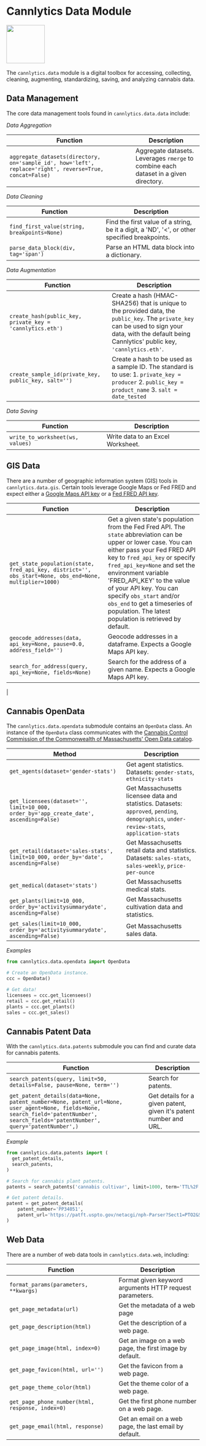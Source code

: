 # Cannlytics Data Module

<div style="margin-top:1rem; margin-bottom: 1rem;">
  <img height="100px" alt="" src="https://firebasestorage.googleapis.com/v0/b/cannlytics.appspot.com/o/public%2Fimages%2Fbackgrounds%2Fmisc%2Fdata-pipeline.png?alt=media&token=7a8ec568-5acd-41ca-96c1-a499bf83deb5">
</div>

The `cannlytics.data` module is a digital toolbox for accessing, collecting, cleaning, augmenting, standardizing, saving, and analyzing cannabis data.

## Data Management

The core data management tools found in `cannlytics.data.data` include:

*Data Aggregation*

| Function | Description |
|----------|-------------|
| `aggregate_datasets(directory, on='sample_id', how='left', replace='right', reverse=True, concat=False)` | Aggregate datasets. Leverages `rmerge` to combine each dataset in a given directory. |

*Data Cleaning*

| Function | Description |
|----------|-------------|
| `find_first_value(string, breakpoints=None)` | Find the first value of a string, be it a digit, a 'ND', '<', or other specified breakpoints.  |
| `parse_data_block(div, tag='span')` | Parse an HTML data block into a dictionary. |

*Data Augmentation*

<!-- TODO: Better explain data hashing

Reading:
  https://www.quora.com/What-is-the-difference-between-a-HMAC-and-a-hash-of-data
  https://security.stackexchange.com/questions/79577/whats-the-difference-between-hmac-sha256key-data-and-sha256key-data
  https://security.stackexchange.com/questions/20129/how-and-when-do-i-use-hmac
  https://security.stackexchange.com/questions/232321/is-hmac-sha256-more-secure-to-hide-information-than-sha256
  https://security.stackexchange.com/questions/177437/hmac-sha256-for-jwt-token-signature
  https://security.stackexchange.com/questions/29951/salted-hashes-vs-hmac
  
References:
  https://www.ietf.org/rfc/rfc2104.txt
-->

| Function | Description |
|----------|-------------|
| `create_hash(public_key, private_key = 'cannlytics.eth')` | Create a hash (HMAC-SHA256) that is unique to the provided data, the `public_key`. The `private_key` can be used to sign your data, with the default being Cannlytics' public key, `'cannlytics.eth'`. |
| `create_sample_id(private_key, public_key, salt='')` | Create a hash to be used as a sample ID. The standard is to use: 1. `private_key = producer` 2. `public_key = product_name` 3. `salt = date_tested` |

*Data Saving*

| Function | Description |
|----------|-------------|
| `write_to_worksheet(ws, values)` | Write data to an Excel Worksheet. |

<!-- TODO: Examples -->

<!-- ## Figures

| Function | Description |
|----------|-------------|
| `crispy_barchart(df, annotations=False, key=0, fig_size=(5, 3.5), font_family='serif', font_style='Times New Roman', text_color='#333F4B', notes='', notes_offset=.15, palette=None, percentage=False, title='', save='', x_label=None, y_label=None, y_ticks=None, zero_bound=False,)` | Create a beautiful bar chart given data. |
| `crispy_scatterplot(data, x, y, category_key, categories, colors, label_size=20, legend_loc='upper left', notes='', notes_offset=.15, note_size=14, percentage=False, save='', title='', title_size=24, font_size=18, fig_size=(15, 7.5), font_family='serif', font_style='Times New Roman', text_color='#333F4B',)` | Create a beautiful scatter plot given data. | -->

<!-- TODO: Examples -->

<!-- ## Flower Art

You can programmatically create cannabis flower art using image data with the `cannlytics.data.flower_art` submodule.

```py
# Import Flower Art
from cannlytics.data.flower_art import FlowerArt

# Create an art AI client.
art = FlowerArt(
    line_size=7,
    blur_value=7,
    number_of_filters=10,
    total_colors=50,
    sigmaColor=50,
    sigmaSpace=50,
)

# Create a strain NFT.
art.cartoonize_image('model.jpg', 'strain-nft.jpg')
``` -->

## GIS Data

There are a number of geographic information system (GIS) tools in `cannlytics.data.gis`. Certain tools leverage Google Maps or Fed FRED and expect either a [Google Maps API key](https://developers.google.com/maps/documentation/javascript/get-api-key) or a [Fed FRED API key](http://research.stlouisfed.org/fred2/).

| Function | Description |
|----------|-------------|
| `get_state_population(state, fred_api_key, district='', obs_start=None, obs_end=None, multiplier=1000)` | Get a given state's population from the Fed Fred API. The `state` abbreviation can be upper or lower case. You can either pass your Fed FRED API key to `fred_api_key` or specify `fred_api_key=None` and set the environment variable 'FRED_API_KEY' to the value of your API key. You can specify `obs_start` and/or `obs_end` to get a timeseries of population. The latest population is retrieved by default. |
| `geocode_addresses(data, api_key=None, pause=0.0, address_field='')` | Geocode addresses in a dataframe. Expects a Google Maps API key. |
| `search_for_address(query, api_key=None, fields=None)` | Search for the address of a given name. Expects a Google Maps API key. |
|

<!-- TODO: Examples -->

## Cannabis OpenData

The `cannlytics.data.opendata` submodule contains an `OpenData` class. An instance of the `OpenData` class communicates with the [Cannabis Control Commission of the Commonwealth of Massachusetts' Open Data catalog](https://masscannabiscontrol.com/open-data/data-catalog/).

| Method | Description |
|----------|-------------|
| `get_agents(dataset='gender-stats')` | Get agent statistics. Datasets: `gender-stats`, `ethnicity-stats` |
| `get_licensees(dataset='', limit=10_000, order_by='app_create_date', ascending=False)` | Get Massachusetts licensee data and statistics. Datasets: `approved`, `pending`, `demographics`, `under-review-stats`, `application-stats` |
| `get_retail(dataset='sales-stats', limit=10_000, order_by='date', ascending=False)` | Get Massachusetts retail data and statistics. Datasets: `sales-stats`, `sales-weekly`, `price-per-ounce` |
| `get_medical(dataset='stats')` | Get Massachusetts medical stats. |
| `get_plants(limit=10_000, order_by='activitysummarydate', ascending=False)` | Get Massachusetts cultivation data and statistics. |
| `get_sales(limit=10_000, order_by='activitysummarydate', ascending=False)` | Get Massachusetts sales data. |

*Examples*

```py
from cannlytics.data.opendata import OpenData

# Create an OpenData instance.
ccc = OpenData()

# Get data!
licensees = ccc.get_licensees()
retail = ccc.get_retail()
plants = ccc.get_plants()
sales = ccc.get_sales()
```

<!--
- TODO: Create a data guide.
- FIXME: SQL queries do not appear to work.
-->

## Cannabis Patent Data

With the `cannlytics.data.patents` submodule you can find and curate data for cannabis patents.

| Function | Description |
|----------|-------------|
| `search_patents(query, limit=50, details=False, pause=None, term='')` | Search for patents. |
| `get_patent_details(data=None, patent_number=None, patent_url=None, user_agent=None, fields=None, search_field='patentNumber', search_fields='patentNumber', query='patentNumber',)` | Get details for a given patent, given it's patent number and URL. |

*Example*

```py
from cannlytics.data.patents import (
  get_patent_details,
  search_patents,
)

# Search for cannabis plant patents.
patents = search_patents('cannabis cultivar', limit=1000, term='TTL%2F')

# Get patent details.
patent = get_patent_details(
    patent_number='PP34051',
    patent_url='https://patft.uspto.gov/netacgi/nph-Parser?Sect1=PTO2&Sect2=HITOFF&u=%2Fnetahtml%2FPTO%2Fsearch-adv.htm&r=7&f=G&l=50&d=PTXT&p=1&S1=%22marijuana+plant%22&OS=%22marijuana+plant%22&RS=%22marijuana+plant%22',
)
```

## Web Data

There are a number of web data tools in `cannlytics.data.web`, including:

| Function | Description |
|----------|-------------|
| `format_params(parameters, **kwargs)` | Format given keyword arguments HTTP request parameters. |
| `get_page_metadata(url)` | Get the metadata of a web page |
| `get_page_description(html)` | Get the description of a web page. |
| `get_page_image(html, index=0)` | Get an image on a web page, the first image by default. |
| `get_page_favicon(html, url='')` | Get the favicon from a web page. |
| `get_page_theme_color(html)` | Get the theme color of a web page. |
| `get_page_phone_number(html, response, index=0)` | Get the first phone number on a web page. |
| `get_page_email(html, response)` | Get an email on a web page, the last email by default. |

<!-- TODO: Examples -->
